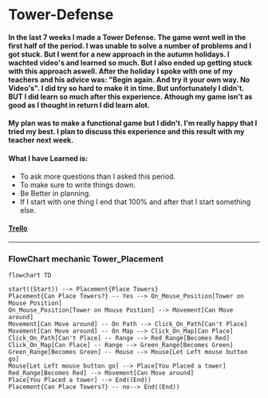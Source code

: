 # Tower-Defense

#### In the last 7 weeks I made a Tower Defense. The game went well in the first half of the period. I was unable to solve a number of problems and I got stuck. But I went for a new approach in the autumn holidays. I wachted video's and learned so much. But I also ended up getting stuck with this approach aswell. After the holiday I spoke with one of my teachers and his advice was: "Begin again. And try it your own way. No Video's". I did try so hard to make it in time. But unfortunately I didn't. BUT I did learn so much after this experience. Athough my game isn't as good as I thought in return I did learn alot. 

#### My plan was to make a functional game but I didn't. I'm really happy that I tried my best. I plan to discuss this experience and this result with my teacher next week.

#### What I have Learned is: 
- To ask more questions than I asked this period. 
- To make sure to write things down. 
- Be Better in planning.
- If I start with one thing I end that 100% and after that I start something else. 

#### [Trello]("https://trello.com/b/HtQM66FW/td-ma")
----------------------------------------------------------------------------------
### FlowChart mechanic Tower_Placement
```mermaid 
flowchart TD

start((Start)) --> Placement{Place Towers}
Placement{Can Place Towers?} -- Yes --> On_Mouse_Position[Tower on Mouse Position]
On_Mouse_Position[Tower on Mouse Postion] --> Movement[Can Move around]
Movement[Can Move around] -- On Path --> Click_On_Path[Can't Place]
Movement[Can Move around] -- On Map --> Click_On_Map[Can Place]
Click_On_Path[Can't Place] -- Range --> Red_Range[Becomes Red]
Click_On_Map[Can Place] -- Range --> Green_Range[Becomes Green]
Green_Range[Becomes Green] -- Mouse --> Mouse[Let Left mouse button go]
Mouse[Let Left mouse button go] --> Place[You Placed a tower]
Red_Range[Becomes Red] --> Movement[Can Move around]
Place[You Placed a tower] --> End((End))
Placement{Can Place Towers?} -- no--> End((End))
